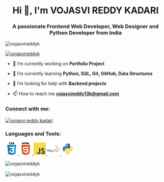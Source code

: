 <h1 align="center">Hi 👋, I'm VOJASVI REDDY KADARI</h1>
<h3 align="center">A passionate Frontend Web Developer, Web Designer and Python Developer from India</h3>

<p align="left"> <img src="https://komarev.com/ghpvc/?username=vojasvireddyk&label=Profile%20views&color=0e75b6&style=flat" alt="vojasvireddyk" /> </p>

<p align="left"> <a href="https://github.com/ryo-ma/github-profile-trophy"><img src="https://github-profile-trophy.vercel.app/?username=vojasvireddyk" alt="vojasvireddyk" /></a> </p>

- 🔭 I’m currently working on **Portfolio Project**

- 🌱 I’m currently learning **Python, SQL, Git, GitHub, Data Structures**

- 🤝 I’m looking for help with **Backend projects**

- 📫 How to reach me **vojasvireddy13k@gmail.com**

<h3 align="left">Connect with me:</h3>
<p align="left">
<a href="https://linkedin.com/in/vojasvi reddy kadari" target="blank"><img align="center" src="https://raw.githubusercontent.com/rahuldkjain/github-profile-readme-generator/master/src/images/icons/Social/linked-in-alt.svg" alt="vojasvi reddy kadari" height="30" width="40" /></a>
</p>

<h3 align="left">Languages and Tools:</h3>
<p align="left"> <a href="https://www.w3schools.com/css/" target="_blank" rel="noreferrer"> <img src="https://raw.githubusercontent.com/devicons/devicon/master/icons/css3/css3-original-wordmark.svg" alt="css3" width="40" height="40"/> </a> <a href="https://www.w3.org/html/" target="_blank" rel="noreferrer"> <img src="https://raw.githubusercontent.com/devicons/devicon/master/icons/html5/html5-original-wordmark.svg" alt="html5" width="40" height="40"/> </a> <a href="https://developer.mozilla.org/en-US/docs/Web/JavaScript" target="_blank" rel="noreferrer"> <img src="https://raw.githubusercontent.com/devicons/devicon/master/icons/javascript/javascript-original.svg" alt="javascript" width="40" height="40"/> </a> <a href="https://www.mysql.com/" target="_blank" rel="noreferrer"> <img src="https://raw.githubusercontent.com/devicons/devicon/master/icons/mysql/mysql-original-wordmark.svg" alt="mysql" width="40" height="40"/> </a> <a href="https://www.python.org" target="_blank" rel="noreferrer"> <img src="https://raw.githubusercontent.com/devicons/devicon/master/icons/python/python-original.svg" alt="python" width="40" height="40"/> </a> </p>

<p><img align="center" src="https://github-readme-stats.vercel.app/api/top-langs?username=vojasvireddyk&show_icons=true&locale=en&layout=compact" alt="vojasvireddyk" /></p>

<p><img align="center" src="https://github-readme-streak-stats.herokuapp.com/?user=vojasvireddyk&" alt="vojasvireddyk" /></p>

